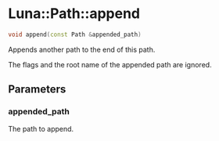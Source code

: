 # Luna::Path::append

```c++
void append(const Path &appended_path)
```

Appends another path to the end of this path. 

The flags and the root name of the appended path are ignored. 

## Parameters
### appended_path
The path to append. 

